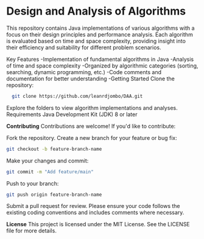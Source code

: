 # Design and Analysis of Algorithms 
This repository contains Java implementations of various algorithms with a focus on their design principles and performance analysis. Each algorithm is evaluated based on time and space complexity, providing insight into their efficiency and suitability for different problem scenarios.

Key Features
-Implementation of fundamental algorithms in Java
-Analysis of time and space complexity
-Organized by algorithmic categories (sorting, searching, dynamic programming, etc.)
-Code comments and documentation for better understanding
-Getting Started
Clone the repository:
```bash
  git clone https://github.com/leanrdjombo/DAA.git
```
Explore the folders to view algorithm implementations and analyses.
Requirements
Java Development Kit (JDK) 8 or later

**Contributing**
Contributions are welcome! If you'd like to contribute:

Fork the repository.
Create a new branch for your feature or bug fix:
```bash
git checkout -b feature-branch-name
```
Make your changes and commit:
```bash
git commit -m "Add feature/main"
```
Push to your branch:
```bash
git push origin feature-branch-name
```
Submit a pull request for review.
Please ensure your code follows the existing coding conventions and includes comments where necessary.

**License**
This project is licensed under the MIT License. See the LICENSE file for more details.
